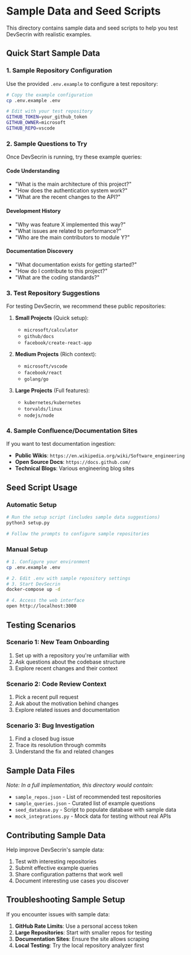 # Sample Data and Seed Scripts

This directory contains sample data and seed scripts to help you test DevSecrin with realistic examples.

## Quick Start Sample Data

### 1. Sample Repository Configuration

Use the provided `.env.example` to configure a test repository:

```bash
# Copy the example configuration
cp .env.example .env

# Edit with your test repository
GITHUB_TOKEN=your_github_token
GITHUB_OWNER=microsoft
GITHUB_REPO=vscode
```

### 2. Sample Questions to Try

Once DevSecrin is running, try these example queries:

#### Code Understanding
- "What is the main architecture of this project?"
- "How does the authentication system work?"
- "What are the recent changes to the API?"

#### Development History
- "Why was feature X implemented this way?"
- "What issues are related to performance?"
- "Who are the main contributors to module Y?"

#### Documentation Discovery
- "What documentation exists for getting started?"
- "How do I contribute to this project?"
- "What are the coding standards?"

### 3. Test Repository Suggestions

For testing DevSecrin, we recommend these public repositories:

1. **Small Projects** (Quick setup):
   - `microsoft/calculator`
   - `github/docs`
   - `facebook/create-react-app`

2. **Medium Projects** (Rich context):
   - `microsoft/vscode`
   - `facebook/react`
   - `golang/go`

3. **Large Projects** (Full features):
   - `kubernetes/kubernetes`
   - `torvalds/linux`
   - `nodejs/node`

### 4. Sample Confluence/Documentation Sites

If you want to test documentation ingestion:

- **Public Wikis**: `https://en.wikipedia.org/wiki/Software_engineering`
- **Open Source Docs**: `https://docs.github.com/`
- **Technical Blogs**: Various engineering blog sites

## Seed Script Usage

### Automatic Setup

```bash
# Run the setup script (includes sample data suggestions)
python3 setup.py

# Follow the prompts to configure sample repositories
```

### Manual Setup

```bash
# 1. Configure your environment
cp .env.example .env

# 2. Edit .env with sample repository settings
# 3. Start DevSecrin
docker-compose up -d

# 4. Access the web interface
open http://localhost:3000
```

## Testing Scenarios

### Scenario 1: New Team Onboarding
1. Set up with a repository you're unfamiliar with
2. Ask questions about the codebase structure
3. Explore recent changes and their context

### Scenario 2: Code Review Context
1. Pick a recent pull request
2. Ask about the motivation behind changes
3. Explore related issues and documentation

### Scenario 3: Bug Investigation
1. Find a closed bug issue
2. Trace its resolution through commits
3. Understand the fix and related changes

## Sample Data Files

*Note: In a full implementation, this directory would contain:*

- `sample_repos.json` - List of recommended test repositories
- `sample_queries.json` - Curated list of example questions
- `seed_database.py` - Script to populate database with sample data
- `mock_integrations.py` - Mock data for testing without real APIs

## Contributing Sample Data

Help improve DevSecrin's sample data:

1. Test with interesting repositories
2. Submit effective example queries
3. Share configuration patterns that work well
4. Document interesting use cases you discover

## Troubleshooting Sample Setup

If you encounter issues with sample data:

1. **GitHub Rate Limits**: Use a personal access token
2. **Large Repositories**: Start with smaller repos for testing
3. **Documentation Sites**: Ensure the site allows scraping
4. **Local Testing**: Try the local repository analyzer first
